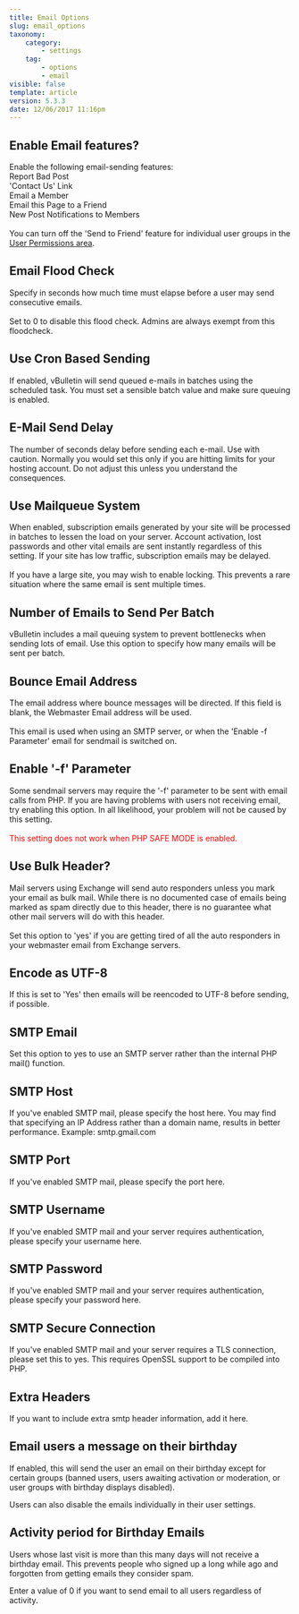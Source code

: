 ```yaml
---
title: Email Options
slug: email_options
taxonomy:
    category:
        - settings
    tag:
        - options
        - email
visible: false
template: article
version: 5.3.3
date: 12/06/2017 11:16pm
---
```


## Enable Email features?
Enable the following email-sending features:<br />
Report Bad Post<br />
'Contact Us' Link<br />
Email a Member<br />
Email this Page to a Friend<br />
New Post Notifications to Members<br />
<br />
You can turn off the 'Send to Friend' feature for individual user groups in the <a href="admincp/usergroup.php?do=modify" target="_blank">User Permissions area</a>.

## Email Flood Check
Specify in seconds how much time must elapse before a user may send consecutive emails.<br /><br />Set to 0 to disable this flood check. Admins are always exempt from this floodcheck.

## Use Cron Based Sending
If enabled, vBulletin will send queued e-mails in batches using the scheduled task. You must set a sensible batch value and make sure queuing is enabled.

## E-Mail Send Delay
The number of seconds delay before sending each e-mail. Use with caution. Normally you would set this only if you are hitting limits for your hosting account. Do not adjust this unless you understand the consequences.

## Use Mailqueue System
When enabled, subscription emails generated by your site will be processed in batches to lessen the load on your server. Account activation, lost passwords and other vital emails are sent instantly regardless of this setting. If your site has low traffic, subscription emails may be delayed.
<br /><br />
If you have a large site, you may wish to enable locking. This prevents a rare situation where the same email is sent multiple times.

## Number of Emails to Send Per Batch
vBulletin includes a mail queuing system to prevent bottlenecks when sending lots of email. Use this option to specify how many emails will be sent per batch.

## Bounce Email Address
The email address where bounce messages will be directed. If this field is blank, the Webmaster Email address will be used.<br />
<br />
This email is used when using an SMTP server, or when the 'Enable -f Parameter' email for sendmail is switched on.

## Enable '-f' Parameter
Some sendmail servers may require the '-f' parameter to be sent with email calls from PHP.  If you are having problems with users not receiving email, try enabling this option.  In all likelihood, your problem will not be caused by this setting.<br />
<br />
<span style="color: red">This setting does not work when PHP SAFE MODE is enabled.</span>

## Use Bulk Header?
Mail servers using Exchange will send auto responders unless you mark your email as bulk mail.  While there is no documented case of emails being marked as spam directly due to this header, there is no guarantee what other mail servers will do with this header.<br />
<br />
Set this option to 'yes' if you are getting tired of all the auto responders in your webmaster email from Exchange servers.

## Encode as UTF-8
If this is set to 'Yes' then emails will be reencoded to UTF-8 before sending, if possible.

## SMTP Email
Set this option to yes to use an SMTP server rather than the internal PHP mail() function.

## SMTP Host
If you've enabled SMTP mail, please specify the host here.  You may find that specifying an IP Address rather than a domain name, results in better performance. Example: smtp.gmail.com

## SMTP Port
If you've enabled SMTP mail, please specify the port here.

## SMTP Username
If you've enabled SMTP mail and your server requires authentication, please specify your username here.

## SMTP Password
If you've enabled SMTP mail and your server requires authentication, please specify your password here.

## SMTP Secure Connection
If you've enabled SMTP mail and your server requires a TLS connection, please set this to yes. This requires OpenSSL support to be compiled into PHP.

## Extra Headers
If you want to include extra smtp header information, add it here.

## Email users a message on their birthday
If enabled, this will send the user an email on their birthday except for certain groups (banned users, users awaiting activation or moderation, or user groups with birthday displays disabled).

Users can also disable the emails individually in their user settings.

## Activity period for Birthday Emails
Users whose last visit is more than this many days will not receive a birthday email.  This prevents people who signed up a long while ago and forgotten from getting emails they consider spam.

Enter a value of 0 if you want to send email to all users regardless of activity.



